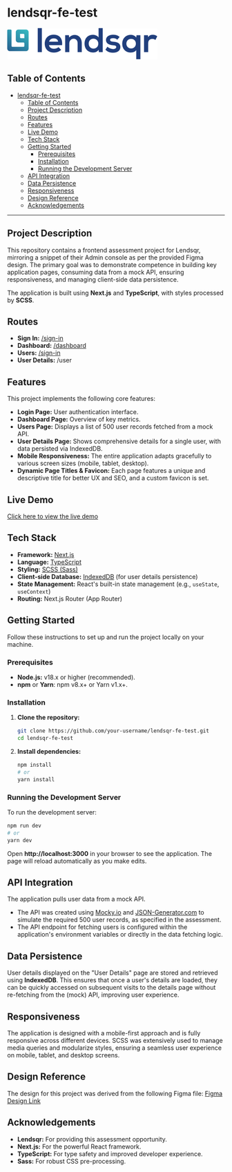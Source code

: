 # lendsqr-fe-test

![Lendsqr log](./public/logo.svg "Optional title text")

## Table of Contents

- [lendsqr-fe-test](#)
  - [Table of Contents](#table-of-contents)
  - [Project Description](#project-description)
  - [Routes](#routes)
  - [Features](#features)
  - [Live Demo](#live-demo)
  - [Tech Stack](#tech-stack)
  - [Getting Started](#getting-started)
    - [Prerequisites](#prerequisites)
    - [Installation](#installation)
    - [Running the Development Server](#running-the-development-server)
  - [API Integration](#api-integration)
  - [Data Persistence](#data-persistence)
  - [Responsiveness](#responsiveness)
  - [Design Reference](#design-reference)
  - [Acknowledgements](#acknowledgements)

---

## Project Description

This repository contains a frontend assessment project for Lendsqr, mirroring a snippet of their Admin console as per the provided Figma design. The primary goal was to demonstrate competence in building key application pages, consuming data from a mock API, ensuring responsiveness, and managing client-side data persistence.

The application is built using **Next.js** and **TypeScript**, with styles processed by **SCSS**.

## Routes

- **Sign In:** [/sign-in](https://emmanuel-ezema-lendsqr-fe-test.netlify.app/sign-in)
- **Dashboard:** [/dashboard](https://emmanuel-ezema-lendsqr-fe-test.netlify.app/dashboard)
- **Users:** [/sign-in](https://emmanuel-ezema-lendsqr-fe-test.netlify.app/users)
- **User Details:** /user

## Features

This project implements the following core features:

- **Login Page:** User authentication interface.
- **Dashboard Page:** Overview of key metrics.
- **Users Page:** Displays a list of 500 user records fetched from a mock API.
- **User Details Page:** Shows comprehensive details for a single user, with data persisted via IndexedDB.
- **Mobile Responsiveness:** The entire application adapts gracefully to various screen sizes (mobile, tablet, desktop).
- **Dynamic Page Titles & Favicon:** Each page features a unique and descriptive title for better UX and SEO, and a custom favicon is set.

## Live Demo

[Click here to view the live demo](https://emmanuel-ezema-lendsqr-fe-test.netlify.app)

## Tech Stack

- **Framework:** [Next.js](https://nextjs.org/)
- **Language:** [TypeScript](https://www.typescriptlang.org/)
- **Styling:** [SCSS (Sass)](https://sass-lang.com/)
- **Client-side Database:** [IndexedDB](https://developer.mozilla.org/en-US/docs/Web/API/IndexedDB_API) (for user details persistence)
- **State Management:** React's built-in state management (e.g., `useState`, `useContext`)
- **Routing:** Next.js Router (App Router)

## Getting Started

Follow these instructions to set up and run the project locally on your machine.

### Prerequisites

- **Node.js:** v18.x or higher (recommended).
- **npm** or **Yarn**: npm v8.x+ or Yarn v1.x+.

### Installation

1.  **Clone the repository:**
    ```bash
    git clone https://github.com/your-username/lendsqr-fe-test.git
    cd lendsqr-fe-test
    ```
2.  **Install dependencies:**
    ```bash
    npm install
    # or
    yarn install
    ```

### Running the Development Server

To run the development server:

```bash
npm run dev
# or
yarn dev
```

Open **http://localhost:3000** in your browser to see the application. The page will reload automatically as you make edits.

## API Integration

The application pulls user data from a mock API.

- The API was created using [Mocky.io](https://mocky.io/) and [JSON-Generator.com](https://json-generator.com/) to simulate the required 500 user records, as specified in the assessment.
- The API endpoint for fetching users is configured within the application's environment variables or directly in the data fetching logic.

## Data Persistence

User details displayed on the "User Details" page are stored and retrieved using **IndexedDB**. This ensures that once a user's details are loaded, they can be quickly accessed on subsequent visits to the details page without re-fetching from the (mock) API, improving user experience.

## Responsiveness

The application is designed with a mobile-first approach and is fully responsive across different devices. SCSS was extensively used to manage media queries and modularize styles, ensuring a seamless user experience on mobile, tablet, and desktop screens.

## Design Reference

The design for this project was derived from the following Figma file:
[Figma Design Link](https://www.figma.com/file/ZKILoCoIoy1IESdBpq3GNC/FrontendTesting?node-id=5530%3A0)

## Acknowledgements

- **Lendsqr:** For providing this assessment opportunity.
- **Next.js:** For the powerful React framework.
- **TypeScript:** For type safety and improved developer experience.
- **Sass:** For robust CSS pre-processing.
